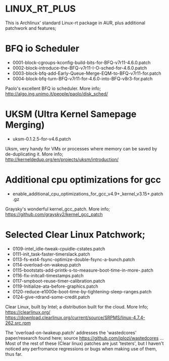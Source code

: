 # LINUX_RT_PLUS

This is Archlinux' standard Linux-rt package in AUR, plus additional patchwork and features;

# BFQ io Scheduler
* 0001-block-cgroups-kconfig-build-bits-for-BFQ-v7r11-4.6.0.patch
* 0002-block-introduce-the-BFQ-v7r11-I-O-sched-for-4.6.0.patch
* 0003-block-bfq-add-Early-Queue-Merge-EQM-to-BFQ-v7r11-for.patch
* 0004-block-bfq-turn-BFQ-v7r11-for-4.6.0-into-BFQ-v8r3-for.patch

Paolo's excellent BFQ io scheduler. 
More info; http://algo.ing.unimo.it/people/paolo/disk_sched/

# UKSM (Ultra Kernel Samepage Merging)
* uksm-0.1.2.5-for-v4.6.patch

Uksm, very handy for VMs or processes where memory can be saved by de-duplicating it. 
More info; http://kerneldedup.org/en/projects/uksm/introduction/

# Additional cpu optimizations for gcc
* enable_additional_cpu_optimizations_for_gcc_v4.9+_kernel_v3.15+.patch.gz

Graysky's wonderful kernel_gcc_patch.
More info; https://github.com/graysky2/kernel_gcc_patch

# Selected Clear Linux Patchwork;
* 0109-intel_idle-tweak-cpuidle-cstates.patch
* 0111-init_task-faster-timerslack.patch
* 0113-fs-ext4-fsync-optimize-double-fsync-a-bunch.patch
* 0114-overload-on-wakeup.patch
* 0115-bootstats-add-printk-s-to-measure-boot-time-in-more-.patch
* 0116-fix-initcall-timestamps.patch
* 0117-smpboot-reuse-timer-calibration.patch
* 0119-Initialize-ata-before-graphics.patch
* 0120-reduce-e1000e-boot-time-by-tightening-sleep-ranges.patch
* 0124-give-rdrand-some-credit.patch

Clear Linux, built by Intel; a distribution built for the cloud.
More Info; https://clearlinux.org/
https://download.clearlinux.org/current/source/SRPMS/linux-4.7.4-262.src.rpm

The 'overload-on-lwakeup.patch' addresses the 'wastedcores' paper/research found here; source https://github.com/jplozi/wastedcores ... Most of the rest of these (Clear linux) patches are just 'testers', but I haven't noticed any perfromance regressions or bugs when making use of them, thus far.
